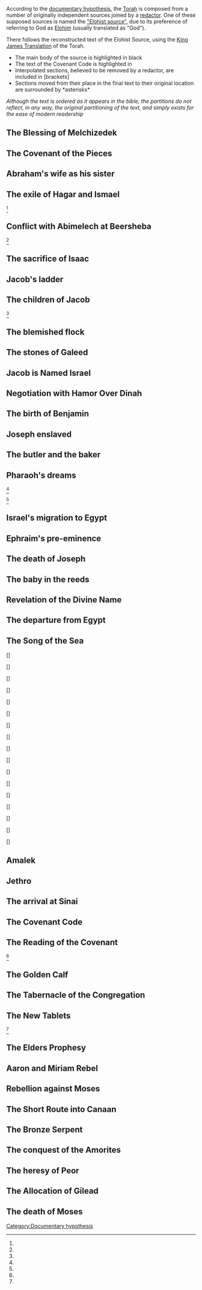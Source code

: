 According to the <a href="w:documentary_hypothesis" class="wikilink"
title="documentary hypothesis">documentary hypothesis</a>, the
<a href="w:Torah" class="wikilink" title="Torah">Torah</a> is composed
from a number of originally independent sources joined by a
<a href="w:redaction" class="wikilink" title="redactor">redactor</a>.
One of these supposed sources is named the
<a href="w:Elohist" class="wikilink"
title="&quot;Elohist source&quot;">"Elohist source"</a>, due to its
preference of referring to God as
<a href="w:Elohim" class="wikilink" title="Elohim">Elohim</a> (usually
translated as "God").

There follows the reconstructed text of the Elohist Source, using the
<a href="w:King_James_Version" class="wikilink"
title="King James Translation">King James Translation</a> of the Torah.

- The main body of the source is highlighted in black
- The text of the Covenant Code is highlighted in <small></small>
- Interpolated sections, believed to be removed by a redactor, are
  included in \[brackets\]
- Sections moved from their place in the final text to their original
  location are surrounded by \*asterisks\*

*Although the text is ordered as it appears in the bible, the partitions
do not reflect, in any way, the original partitioning of the text, and
simply exists for the ease of modern readership*

## The Blessing of Melchizedek

## The Covenant of the Pieces

## Abraham's wife as his sister

## The exile of Hagar and Ismael

[^1]

## Conflict with Abimelech at Beersheba

[^2]

## The sacrifice of Isaac

## Jacob's ladder

## The children of Jacob

<small></small>[^3]

## The blemished flock

## The stones of Galeed

## Jacob is Named Israel

## Negotiation with Hamor Over Dinah

## The birth of Benjamin

## Joseph enslaved

## The butler and the baker

## Pharaoh's dreams

[^4]

[^5]

## Israel's migration to Egypt

## Ephraim's pre-eminence

## The death of Joseph

## The baby in the reeds

## Revelation of the Divine Name

## The departure from Egypt

## The Song of the Sea

<small></small>

<small></small>\[\]

<small></small>\[\]

<small></small>\[\]

<small></small>\[\]

<small></small>\[\]

<small></small>\[\]

<small></small>\[\]

<small></small>\[\]

<small></small>\[\]

<small></small>\[\]

<small></small>\[\]

<small></small>\[\]

<small></small>\[\]

<small></small>\[\]

<small></small>\[\]

<small></small>\[\]

<small></small>\[\]

## Amalek

## Jethro

## The arrival at Sinai

## The Covenant Code

<small></small>

<small></small>

<small></small>

<small></small>

<small></small>

<small></small>

<small></small>

<small></small>

<small></small>

<small></small>

<small></small>

<small></small>

<small></small>

<small></small>

<small></small>

<small></small>

<small></small>

<small></small>

<small></small>

<small></small>

<small></small>

<small></small>

<small></small>

<small></small>

<small></small>

<small></small>

<small></small>

<small></small>

<small></small>

<small></small>

<small></small>

<small></small>

<small></small>

<small></small>

<small></small>

<small></small>

<small></small>

<small></small>

<small></small>

<small></small>

<small></small>

<small></small>

<small></small>

<small></small>

<small></small>

<small></small>

<small></small>

<small></small>

<small></small>

<small></small>

<small></small>

<small></small>

<small></small>

<small></small>

<small></small>

<small></small>

<small></small>

<small></small>

<small></small>

<small></small>

<small></small>

<small></small>

<small></small>

<small></small>

<small></small>

<small></small>

<small></small>

<small></small>

<small></small>

<small></small>

<small></small>

<small></small>

<small></small>

<small></small>

<small></small>

<small></small>

<small></small>

<small></small>

<small></small>

<small></small>

<small></small>

<small></small>

<small></small>

<small></small>

<small></small>

<small></small>

<small></small>

<small></small>

<small></small>

<small></small>

<small></small>

<small></small>

<small></small>

<small></small>

<small></small>

<small></small>

<small></small>

<small></small>

<small></small>

## The Reading of the Covenant

[^6]

## The Golden Calf

## The Tabernacle of the Congregation

## The New Tablets

<small></small>

<small></small>[^7]

<small></small>

## The Elders Prophesy

<small></small>

<small></small>

<small></small>

<small></small>

<small></small>

<small></small>

<small></small>

<small></small>

<small></small>

<small></small>

<small></small>

<small></small>

## Aaron and Miriam Rebel

## Rebellion against Moses

<small></small>

<small></small>

<small></small>

<small></small>

<small></small>

<small></small>

<small></small>

<small></small>

## The Short Route into Canaan

## The Bronze Serpent

## The conquest of the Amorites

<small></small>

<small></small>

<small></small>

<small></small>

<small></small>

<small></small>

<small></small>

<small></small>

<small></small>

<small></small>

<small></small>

## The heresy of Peor

<small></small>

## The Allocation of Gilead

<small></small>

<small></small>

<small></small>

<small></small>

<small></small>

<small></small>

<small></small>

<small></small>

<small></small>

<small></small>

<small></small>

<small></small>

<small></small>

## The death of Moses

<a href="Category:Documentary_hypothesis" class="wikilink"
title="Category:Documentary hypothesis">Category:Documentary
hypothesis</a>

[^1]:

[^2]:

[^3]:

[^4]:

[^5]:

[^6]:

[^7]:
